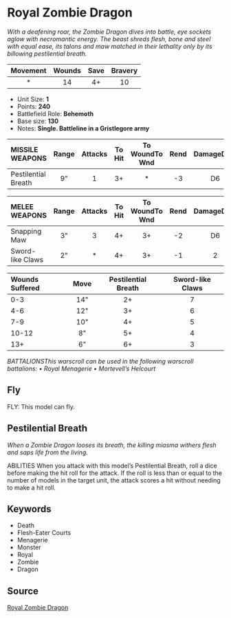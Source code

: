 # Royal Zombie Dragon

_With a deafening roar, the Zombie Dragon dives into battle, eye sockets aglow with necromantic energy. The beast shreds flesh, bone and steel with equal ease, its talons and maw matched in their lethality only by its billowing pestilential breath._


| Movement | Wounds | Save | Bravery |
|:--------:|:------:|:----:|:-------:|
| * | 14 | 4+ | 10 |

* Unit Size: **1**
* Points: **240**
* Battlefield Role: **Behemoth**
* Base size: **130**
* Notes: **Single. Battleline in a Gristlegore army**

| MISSILE WEAPONS | Range | Attacks | To Hit | To WoundTo Wnd | Rend | DamageDmg |
|:---|:--:|:--:|:--:|:--:|:--:|:--:|
| Pestilential Breath | 9" | 1 | 3+ | * | -3 | D6 |


| MELEE WEAPONS | Range | Attacks | To Hit | To WoundTo Wnd | Rend | DamageDmg |
|:---|:--:|:--:|:--:|:--:|:--:|:--:|
| Snapping Maw | 3" | 3 | 4+ | 3+ | -2 | D6 |
| Sword-like Claws | 2" | * | 4+ | 3+ | -1 | 2 |


| Wounds Suffered | Move | Pestilential Breath | Sword-like Claws |
|:---|:--:|:--:|:--:|
| 0-3 | 14" | 2+ | 7 |
| 4-6 | 12" | 3+ | 6 |
| 7-9 | 10" | 4+ | 5 |
| 10-12 | 8" | 5+ | 4 |
| 13+ | 6" | 6+ | 3 |


_BATTALIONSThis warscroll can be used in the following warscroll battalions: • Royal Menagerie • Mortevell’s Helcourt_

## Fly

FLY: This model can fly.

## Pestilential Breath

_When a Zombie Dragon looses its breath, the killing miasma withers flesh and saps life from the living._

ABILITIES When you attack with this model’s Pestilential Breath, roll a dice before making the hit roll for the attack. If the roll is less than or equal to the number of models in the target unit, the attack scores a hit without needing to make a hit roll.

## Keywords

* Death
* Flesh-Eater Courts
* Menagerie
* Monster
* Royal
* Zombie
* Dragon


## Source

[Royal Zombie Dragon](https://wahapedia.ru/aos3/factions/flesh-eater-courts/Royal-Zombie-Dragon)
